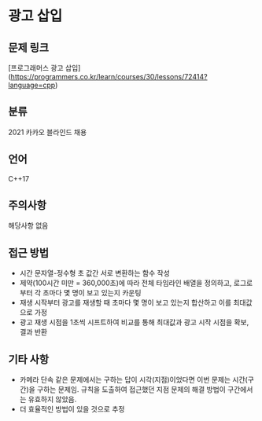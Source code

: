 # 광고 삽입
## 문제 링크
[프로그래머스 광고 삽입]
(https://programmers.co.kr/learn/courses/30/lessons/72414?language=cpp)
## 분류
2021 카카오 블라인드 채용
## 언어
C++17
## 주의사항
해당사항 없음
## 접근 방법
* 시간 문자열-정수형 초 값간 서로 변환하는 함수 작성
* 제약(100시간 미만 = 360,000초)에 따라 전체 타임라인 배열을 정의하고, 로그로부터 각 초마다 몇 명이 보고 있는지 카운팅
* 재생 시작부터 광고를 재생할 때 초마다 몇 명이 보고 있는지 합산하고 이를 최대값으로 가정
* 광고 재생 시점을 1초씩 시프트하여 비교를 통해 최대값과 광고 시작 시점을 확보, 결과 반환
## 기타 사항
* 카메라 단속 같은 문제에서는 구하는 답이 시각(지점)이었다면 이번 문제는 시간(구간)을 구하는 문제임. 규칙을 도출하여 접근했던 지점 문제의 해결 방법이 구간에서는 유효하지 않았음.
* 더 효율적인 방법이 있을 것으로 추정